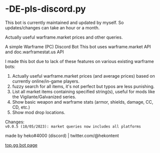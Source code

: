 # -DE-pls-discord.py
This bot is currently maintained and updated by myself. So updates/changes can take an hour or a month.

Actually useful warframe.market prices and other queries.

A simple Warframe (PC) Discord Bot
This bot uses warframe.market API and doc.warframestat.us API

I made this bot due to lack of these features on various existing warframe bots:

1. Actually useful warframe.market prices (and average prices) based on currently online/in-game players.
2. fuzzy search for all items, it's not perfect but typos are less punishing.
3. List all market items containing specified string(s), useful for mods like the Vigilante/Galvanized series.
4. Show basic weapon and warframe stats (armor, shields, damage, CC, CD, etc.)
5. Show mod drop locations.

Changes:  
`
v0.0.5 (18/05/2023): market queries now includes all platforms
`

made by heko#4000 (discord) | twitter.com/@hekontent

[top.gg bot page](https://top.gg/bot/981371565079945267)
